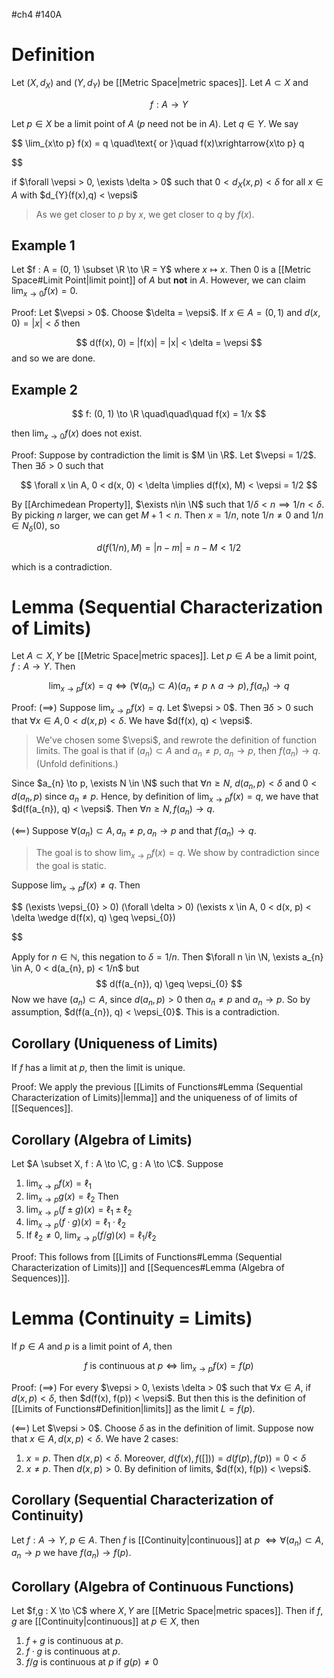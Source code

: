 #ch4 #140A
# Definition 
Let $(X, d_{X})$ and $(Y, d_{Y})$ be [[Metric Space|metric spaces]]. Let $A \subset X$ and 

$$
f : A \to Y
$$

Let $p \in X$ be a limit point of $A$ ($p$ need not be in $A$). Let $q \in Y$. We say 

$$
\lim_{x\to p} f(x) = q 
\quad\text{ or }\quad 
f(x)\xrightarrow{x\to p} q

$$

if $\forall \vepsi > 0, \exists \delta > 0$ such that $0 < d_{X}(x, p) < \delta$ for all $x \in A$ with  $d_{Y}(f(x),q) < \vepsi$
> As we get closer to $p$ by $x$, we get closer to $q$ by $f(x)$.

## Example 1
Let $f : A = (0, 1) \subset \R \to \R = Y$ where $x \mapsto x$. Then $0$ is a [[Metric Space#Limit Point|limit point]] of $A$ but **not** in $A$. However, we can claim $\lim_{x\to0}f(x) = 0$. 

Proof:
Let $\vepsi > 0$. Choose $\delta = \vepsi$. If $x \in A = (0, 1)$ and $d(x, 0) = |x| < \delta$ then 

$$
d(f(x), 0) = |f(x)| = |x| < \delta = \vepsi
$$
 and so we are done. 

## Example 2 

$$
f: (0, 1) \to \R \quad\quad\quad f(x) = 1/x
$$

then $\lim_{x\to0}f(x)$ does not exist. 

Proof:
Suppose by contradiction the limit is $M \in \R$. Let $\vepsi = 1/2$. Then $\exists \delta > 0$ such that 

$$
\forall x \in A, 0 < d(x, 0) < \delta \implies d(f(x), M) < \vepsi = 1/2
$$

By [[Archimedean Property]], $\exists n\in \N$ such that $1/\delta < n \implies 1/n < \delta$. By picking $n$ larger, we can get $M + 1 < n$. Then $x = 1/n$, note $1/n \neq 0$ and $1/n \in N_{\delta}(0)$, so 

$$
d(f(1/n), M) = |n-m| = n - M < 1/2
$$

which is a contradiction. 

# Lemma (Sequential Characterization of Limits)
Let $A \subset X,Y$ be [[Metric Space|metric spaces]]. Let $p \in A$ be a limit point, $f: A \to Y$. Then 

$$
\lim_{x \to p} f(x) = q \iff (\forall (a_{n}) \subset A) ( a_{n} \neq p \wedge a \to p), f(a_{n}) \to q
$$

Proof:
$(\implies)$
Suppose $\lim_{x\to p} f(x) = q$. Let $\vepsi > 0$. Then $\exists \delta  > 0$ such that $\forall x \in A, 0 < d(x, p) < \delta$. We have $d(f(x), q) < \vepsi$. 

> We've chosen some $\vepsi$, and rewrote the definition of function limits. The goal is that if $(a_{n}) \subset A$ and $a_{n}\neq p$, $a_{n} \to p$, then $f(a_{n}) \to q$. (Unfold definitions.)

Since $a_{n} \to p, \exists N \in \N$ such that $\forall n \geq N$, $d(a_{n}, p) < \delta$ and $0 < d(a_{n}, p)$ since $a_{n}\neq p$. Hence, by definition of $\lim_{x\to p} f(x) = q$, we have that $d(f(a_{n}), q) < \vepsi$. Then $\forall n \geq N, f(a_{n}) \to q$.  

$(\impliedby)$
Suppose $\forall (a_{n}) \subset A, a_{n}\neq p, a_{n} \to p$ and that $f(a_{n}) \to q$. 
> The goal is to show $\lim_{x\to p} f(x) = q$. We show by contradiction since the goal is static.

Suppose $\lim_{x\to p} f(x) \neq q$. Then 

$$
(\exists \vepsi_{0} > 0)
(\forall \delta > 0)
(\exists x \in A, 0 < d(x, p) < \delta \wedge d(f(x), q) \geq \vepsi_{0})

$$

Apply for $n \in \mathbb{N}$, this negation to $\delta = 1/n$. Then $\forall n \in \N, \exists a_{n} \in A, 0 < d(a_{n}, p) < 1/n$ but 
$$
d(f(a_{n}), q) \geq \vepsi_{0}
$$
Now we have $(a_{n}) \subset A$, since $d(a_{n}, p) > 0$ then $a_{n}\neq p$ and $a_{n} \to p$. So by assumption, $d(f(a_{n}), q) < \vepsi_{0}$. This is a contradiction. 

## Corollary (Uniqueness of Limits)
If $f$ has a limit at $p$, then the limit is unique. 

Proof:
We apply the previous [[Limits of Functions#Lemma (Sequential Characterization of Limits)|lemma]] and the uniqueness of of limits of [[Sequences]]. 

## Corollary (Algebra of Limits)
Let $A \subset X, f : A \to \C, g : A \to \C$. Suppose 
1. $\lim_{x \to p}f(x) = \ell_{1}$
2. $\lim_{x \to p} g(x) = \ell_{2}$
Then
1. $\lim_{x \to p}(f\pm g)(x) = \ell_{1}\pm \ell_{2}$
2. $\lim_{x\to p}(f\cdot g)(x) = \ell_{1} \cdot \ell_{2}$
3. If $\ell_{2}\neq 0$, $\lim_{x \to p}(f/g)(x) = \ell_{1}/\ell_{2}$

Proof: This follows from [[Limits of Functions#Lemma (Sequential Characterization of Limits)]] and [[Sequences#Lemma (Algebra of Sequences)]]. 

# Lemma (Continuity = Limits)
If $p \in A$ and $p$ is a limit point of $A$, then 

$$
f \text{ is continuous at } p \iff \lim_{x\to p}f(x) = f(p)
$$

Proof:
$(\implies)$
For every $\vepsi > 0, \exists \delta > 0$ such that $\forall x \in A$, if $d(x, p) < \delta$, then $d(f(x), f(p)) < \vepsi$. But then this is the definition of [[Limits of Functions#Definition|limits]] as the limit $L = f(p)$.

$(\impliedby)$ 
Let $\vepsi > 0$. Choose $\delta$ as in the definition of limit. Suppose now that $x \in A, d(x, p) < \delta$. We have 2 cases:
1. $x = p$. Then $d(x, p) < \delta$. Moreover, $d(f(x), f([])) = d(f(p), f(p)) = 0 < \delta$
2. $x \neq p$. Then $d(x, p) > 0$. By definition of limits, $d(f(x), f(p)) < \vepsi$. 

## Corollary (Sequential Characterization of Continuity) 
Let $f : A \to Y$, $p \in A$. Then $f$ is [[Continuity|continuous]] at $p$ $\iff \forall (a_{n}) \subset A, a_{n} \to p$ we have $f(a_{n}) \to f(p)$. 

## Corollary (Algebra of Continuous Functions)
Let $f,g : X \to \C$ where $X,Y$ are [[Metric Space|metric spaces]]. Then if $f,g$ are [[Continuity|continuous]] at $p \in X$, then 
1. $f + g$ is continuous at $p$. 
2. $f\cdot g$ is continuous at $p$.
3. $f/g$ is continuous at $p$ if $g(p) \neq 0$